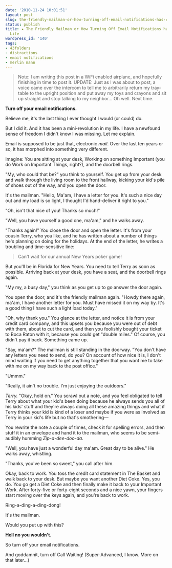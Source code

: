 ```yaml
---
date: '2010-11-24 10:01:51'
layout: post
slug: the-friendly-mailman-or-how-turning-off-email-notifications-has-changed-my-life
status: publish
title: ★ The Friendly Mailman or How Turning Off Email Notifications has Changed My
  Life
wordpress_id: '140'
tags:
- 43folders
- distractions
- email notifications
- merlin mann
---
```


> Note: I am writing this post in a WiFi enabled airplane, and hopefully finishing in time to post it. UPDATE: Just as I was about to post, a voice came over the intercom to tell me to arbitrarily return my tray-table to the upright position and put away my toys and crayons and sit up straight and stop talking to my neighbor... Oh well. Next time.

__Turn off your email notifications.__

Believe me, it's the last thing I ever thought I would (or could) do.

But I did it. And it has been a mini-revolution in my life. I have a newfound sense of freedom I didn't know I was missing. Let me explain.

Email is supposed to be just that, electronic _mail_. Over the last ten years or so, it has morphed into something very different.

Imagine: You are sitting at your desk, Working on something Important (you do Work on Important Things, right?), and the doorbell rings.

"My, who could that be?" you think to yourself. You get up from your desk and walk through the living room to the front hallway, kicking your kid's pile of shoes out of the way, and you open the door.

It's the mailman. "Hello, Ma'am, I have a letter for you. It's such a nice day out and my load is so light, I thought I'd hand-deliver it right to you."

"Oh, isn't that nice of you! Thanks so much!"

"Well, you have yourself a good one, ma'am," and he walks away.

"Thanks again!" You close the door and open the letter. It's from your cousin Terry, who you like, and he has written about a number of things he's planning on doing for the holidays. At the end of the letter, he writes a troubling and time-sensitive line:

> Can't wait for our annual New Years poker game!

But you'll be in Florida for New Years. You need to tell Terry as soon as possible. Arriving back at your desk, you have a seat, and the doorbell rings again.

"My my, a busy day," you think as you get up to go answer the door again.

You open the door, and it's the friendly mailman again. "Howdy there again, ma'am, I have another letter for you. Must have missed it on my way by. It's a good thing I have such a light load today."

"Oh, why thank you." You glance at the letter, and notice it is from your credit card company, and this upsets you because you were out of debt with them, about to cut the card, and then you foolishly bought your ticket to Boca Raton with it, because you could get "double miles." Of course, you didn't pay it back. Something came up.

"Say, ma'am?" The mailman is still standing in the doorway. "You don't have any letters you need to send, do you? On account of how nice it is, I don't mind waiting if you need to get anything together that you want me to take with me on my way back to the post office."

"Ummm."

"Really, it ain't no trouble. I'm just enjoying the outdoors."

*Terry.* "Okay, hold on." You scrawl out a note, and you feel obligated to tell Terry about what your kid's been doing because he always sends you all of his kids' stuff and they're always doing all these amazing things and what if Terry thinks your kid is kind of a loser and maybe if you were as involved as Terry in your kid's life but no that's smothering—

You rewrite the note a couple of times, check it for spelling errors, and then stuff it in an envelope and hand it to the mailman, who seems to be semi-audibly humming *Zip-a-dee-doo-da.*

"Well, you have just a wonderful day ma'am. Great day to be alive." He walks away, whistling.

"Thanks, you've been so sweet," you call after him.

Okay, back to work. You toss the credit card statement in The Basket and walk back to your desk. But maybe you want another Diet Coke. Yes, you do. You go get a Diet Coke and then finally make it back to your Important Work. After forty-five or forty-eight seconds and a nice yawn, your fingers start moving over the keys again, and you're back to work.

Ring-a-ding-a-ding-dong!

It's the mailman.

Would you put up with this?

**Hell no you wouldn't.**

So turn off your email notifications.

And goddamnit, turn off Call Waiting! (Super-Advanced, I know. More on that later...)
